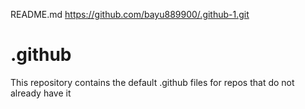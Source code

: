 README.md
https://github.com/bayu889900/.github-1.git
# .github

This repository contains the default .github files for repos that do not already have it
